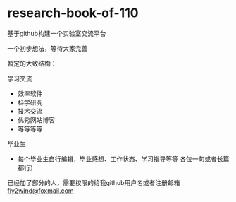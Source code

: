 # research-book-of-110

基于github构建一个实验室交流平台

一个初步想法，等待大家完善

暂定的大致结构：

学习交流

- 效率软件
- 科学研究
- 技术交流
- 优秀网站博客
- 等等等等

毕业生
- 每个毕业生自行编辑，毕业感想、工作状态、学习指导等等  各位一句或者长篇都行）



已经加了部分的人，需要权限的给我github用户名或者注册邮箱 fly2wind@foxmail.com
